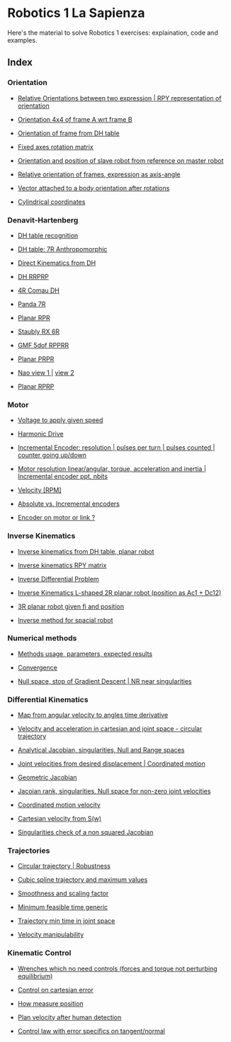 # Robotics 1 La Sapienza

Here's the material to solve Robotics 1 exercises: explaination, code and examples.

## Index

### Orientation

- <a href='https://github.com/theroggio/Robotics-1-La-Sapienza/blob/master/exercises/orientation/Ex1.md'> Relative Orientations between two expression | RPY representation of orientation </a>

- <a href='https://github.com/theroggio/Robotics-1-La-Sapienza/blob/master/exercises/orientation/Ex2.md'> Orientation 4x4 of frame A wrt frame B </a>

- <a href='https://github.com/theroggio/Robotics-1-La-Sapienza/blob/master/exercises/orientation/Ex3.md'> Orientation of frame from DH table </a>

- <a href='https://github.com/theroggio/Robotics-1-La-Sapienza/blob/master/exercises/orientation/Ex4.md'> Fixed axes rotation matrix </a>

- <a href='https://github.com/theroggio/Robotics-1-La-Sapienza/blob/master/exercises/orientation/Ex5.md'> Orientation and position of slave robot from reference on master robot </a>

- <a href='https://github.com/theroggio/Robotics-1-La-Sapienza/blob/master/exercises/orientation/Ex6.md'> Relative orientation of frames, expression as axis-angle </a>

- <a href='https://github.com/theroggio/Robotics-1-La-Sapienza/blob/master/exercises/orientation/Ex7.md'> Vector attached to a body orientation after rotations </a>

- <a href='https://github.com/theroggio/Robotics-1-La-Sapienza/blob/master/exercises/orientation/Ex8.md'> Cylindrical coordinates </a>

  
### Denavit-Hartenberg 

- <a href='https://github.com/theroggio/Robotics-1-La-Sapienza/blob/master/exercises/Denavit-Hartenberg/Ex1.md'> DH table recognition </a>

- <a href='https://github.com/theroggio/Robotics-1-La-Sapienza/blob/master/exercises/Denavit-Hartenberg/Ex2.md'> DH table: 7R Anthropomorphic </a>

- <a href='https://github.com/theroggio/Robotics-1-La-Sapienza/blob/master/exercises/Denavit-Hartenberg/Ex3.md'> Direct Kinematics from DH </a>

- <a href='https://github.com/theroggio/Robotics-1-La-Sapienza/blob/master/exercises/Denavit-Hartenberg/images/dh3.JPG'> DH RRPRP </a>

- <a href='https://github.com/theroggio/Robotics-1-La-Sapienza/blob/master/exercises/Denavit-Hartenberg/images/4RComau.JPG'> 4R Comau DH </a>

- <a href='https://github.com/theroggio/Robotics-1-La-Sapienza/blob/master/exercises/Denavit-Hartenberg/images/panda7R.JPG'> Panda 7R </a>

- <a href='https://github.com/theroggio/Robotics-1-La-Sapienza/blob/master/exercises/Denavit-Hartenberg/images/DHforplanar.JPG'> Planar RPR </a>

- <a href='https://github.com/theroggio/Robotics-1-La-Sapienza/blob/master/exercises/Denavit-Hartenberg/images/staublyrxdh.JPG'> Staubly RX 6R </a>

- <a href='https://github.com/theroggio/Robotics-1-La-Sapienza/blob/master/exercises/Denavit-Hartenberg/images/GMF%20RPPRR.JPG'> GMF 5dof RPPRR </a>

- <a href='https://github.com/theroggio/Robotics-1-La-Sapienza/blob/master/exercises/Denavit-Hartenberg/images/planar%20PRPR.JPG'> Planar PRPR </a>

- <a href='https://github.com/theroggio/Robotics-1-La-Sapienza/blob/master/exercises/Denavit-Hartenberg/images/nao1.JPG'> Nao view 1 </a> | <a href='https://github.com/theroggio/Robotics-1-La-Sapienza/blob/master/exercises/Denavit-Hartenberg/images/nao2.JPG'> view 2 </a>

- <a href='https://github.com/theroggio/Robotics-1-La-Sapienza/blob/master/exercises/Denavit-Hartenberg/images/planar%20RPRP.JPG'> Planar RPRP </a>

### Motor 

- <a href='https://github.com/theroggio/Robotics-1-La-Sapienza/blob/master/exercises/motor/Ex1.md'>Voltage to apply given speed </a>

- <a href='https://github.com/theroggio/Robotics-1-La-Sapienza/blob/master/exercises/motor/Ex1.md'> Harmonic Drive </a>

- <a href='https://github.com/theroggio/Robotics-1-La-Sapienza/blob/master/exercises/motor/Ex2.md'> Incremental Encoder: resolution | pulses per turn | pulses counted | counter going up/down </a>

- <a href='https://github.com/theroggio/Robotics-1-La-Sapienza/blob/master/exercises/motor/Ex3.md'> Motor resolution linear/angular, torque, acceleration and inertia | Incremental encoder ppt, nbits </a> 

- <a href='https://github.com/theroggio/Robotics-1-La-Sapienza/blob/master/exercises/motor/Ex4.md'> Velocity [RPM] </a>

- <a href='https://github.com/theroggio/Robotics-1-La-Sapienza/blob/master/exercises/motor/Ex5.md'> Absolute vs. Incremental encoders </a>

- <a href='https://github.com/theroggio/Robotics-1-La-Sapienza/blob/master/exercises/motor/Ex6.md'> Encoder on motor or link ? </a>

### Inverse Kinematics

- <a href='https://github.com/theroggio/Robotics-1-La-Sapienza/blob/master/exercises/inverse%20kinematics/Ex1.md'> Inverse kinematics from DH table, planar robot </a>

- <a href='https://github.com/theroggio/Robotics-1-La-Sapienza/blob/master/exercises/inverse%20kinematics/Ex1.md'> Inverse kinematics RPY matrix </a>

- <a href='https://github.com/theroggio/Robotics-1-La-Sapienza/blob/master/exercises/inverse%20kinematics/Ex3.md'> Inverse Differential Problem </a>

- <a href='https://github.com/theroggio/Robotics-1-La-Sapienza/blob/master/exercises/inverse%20kinematics/Ex4.md'> Inverse Kinematics L-shaped 2R planar robot (position as Ac1 + Dc12) </a>

- <a href='https://github.com/theroggio/Robotics-1-La-Sapienza/blob/master/exercises/inverse%20kinematics/Ex5.md'> 3R planar robot given fi and position </a>

- <a href='https://github.com/theroggio/Robotics-1-La-Sapienza/blob/master/exercises/inverse%20kinematics/Ex6.md'> Inverse method for spacial robot </a>

### Numerical methods

- <a href='https://github.com/theroggio/Robotics-1-La-Sapienza/blob/master/exercises/inverse%20kinematics/numerical%20methods/Ex1.md'> Methods usage, parameters, expected results </a>

- <a href='https://github.com/theroggio/Robotics-1-La-Sapienza/blob/master/exercises/inverse%20kinematics/numerical%20methods/Ex2.md'> Convergence </a>

- <a href='https://github.com/theroggio/Robotics-1-La-Sapienza/blob/master/exercises/inverse%20kinematics/numerical%20methods/Ex3.md'> Null space, stop of Gradient Descent | NR near singularities </a> 

### Differential Kinematics

- <a href='https://github.com/theroggio/Robotics-1-La-Sapienza/blob/master/exercises/differential%20kinematics/Ex1.md'> Map from angular velocity to angles time derivative </a>

- <a href='https://github.com/theroggio/Robotics-1-La-Sapienza/blob/master/exercises/differential%20kinematics/Ex2.md'> Velocity and acceleration in cartesian and joint space - circular trajectory </a>

- <a href='https://github.com/theroggio/Robotics-1-La-Sapienza/blob/master/exercises/differential%20kinematics/Ex3.md'> Analytical Jacobian, singularities, Null and Range spaces </a>

- <a href='https://github.com/theroggio/Robotics-1-La-Sapienza/blob/master/exercises/differential%20kinematics/Ex4.md'> Joint velocities from desired displacement | Coordinated motion </a>

- <a href='https://github.com/theroggio/Robotics-1-La-Sapienza/blob/master/exercises/differential%20kinematics/Ex5.md'> Geometric Jacobian </a>

- <a href='https://github.com/theroggio/Robotics-1-La-Sapienza/blob/master/exercises/differential%20kinematics/Ex6.md'> Jacoian rank, singularities, Null space for non-zero joint velocities </a>

- <a href='https://github.com/theroggio/Robotics-1-La-Sapienza/blob/master/exercises/differential%20kinematics/Ex7.md'> Coordinated motion velocity </a>

- <a href='https://github.com/theroggio/Robotics-1-La-Sapienza/blob/master/exercises/differential%20kinematics/Ex8.md'> Cartesian velocity from S(w) </a>

- <a href='https://github.com/theroggio/Robotics-1-La-Sapienza/blob/master/exercises/differential%20kinematics/Ex9.md'> Singularities check of a non squared Jacobian </a>

### Trajectories

- <a href='https://github.com/theroggio/Robotics-1-La-Sapienza/blob/master/exercises/trajectories/Ex1.md'> Circular trajectory | Robustness </a>

- <a href='https://github.com/theroggio/Robotics-1-La-Sapienza/blob/master/exercises/trajectories/Ex2.md'> Cubic spline trajectory and maximum values </a>

- <a href='https://github.com/theroggio/Robotics-1-La-Sapienza/blob/master/exercises/trajectories/Ex3.md'> Smoothness and scaling factor </a>

- <a href='https://github.com/theroggio/Robotics-1-La-Sapienza/blob/master/exercises/trajectories/Ex4.md'> Minimum feasible time generic </a>

- <a href='https://github.com/theroggio/Robotics-1-La-Sapienza/blob/master/exercises/trajectories/Ex5.md'> Trajectory min time in joint space </a>

- <a href='https://github.com/theroggio/Robotics-1-La-Sapienza/blob/master/exercises/trajectories/Ex6.md'> Velocity manipulability </a>

### Kinematic Control

- <a href='https://github.com/theroggio/Robotics-1-La-Sapienza/blob/master/exercises/kinematic%20control/Ex1.md'> Wrenches which no need controls (forces and torque not perturbing equilibrium) </a>

- <a href='https://github.com/theroggio/Robotics-1-La-Sapienza/blob/master/exercises/kinematic%20control/Ex2.md'> Control on cartesian error </a>

- <a href='https://github.com/theroggio/Robotics-1-La-Sapienza/blob/master/exercises/kinematic%20control/Ex3.md'> How measure position </a>

- <a href='https://github.com/theroggio/Robotics-1-La-Sapienza/blob/master/exercises/kinematic%20control/Ex4.md'> Plan velocity after human detection </a>

- <a href='https://github.com/theroggio/Robotics-1-La-Sapienza/blob/master/exercises/kinematic%20control/Ex5.md'> Control law with error specifics on tangent/normal </a>
